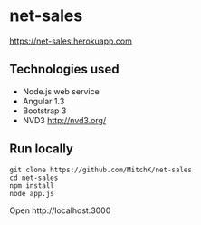 # net-sales
https://net-sales.herokuapp.com

## Technologies used

 * Node.js web service
 * Angular 1.3
 * Bootstrap 3
 * NVD3 http://nvd3.org/

## Run locally

```
git clone https://github.com/MitchK/net-sales
cd net-sales
npm install 
node app.js
```
Open http://localhost:3000 

